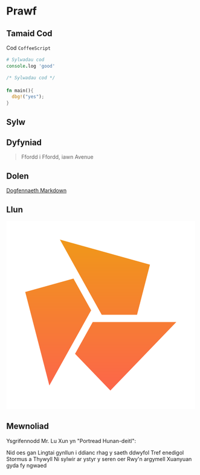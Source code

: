 [Sylwadau byd-eang Markdown]:#

# Prawf

## Tamaid Cod

Cod `CoffeeScript`

```coffee
# Sylwadau cod
console.log 'good'


```

```rust
/* Sylwadau cod */

fn main(){
  dbg!("yes");
}
```

## Sylw

<!-- HTML 注释 --> 

<!-- 多行注释 --> 

## Dyfyniad

> Ffordd i Ffordd, iawn Avenue

## Dolen

[Dogfennaeth Markdown](https://github.com/xxai-art/xxai-art-md)

## Llun

![xxAI.Art Brand Hunaniaeth](https://raw.githubusercontent.com/xxai-art/web/main/file/svg/logo.svg)

## Mewnoliad

Ysgrifennodd Mr. Lu Xun yn "Portread Hunan-deitl":

  Nid oes gan Lingtai gynllun i ddianc rhag y saeth ddwyfol
  Tref enedigol Stormus a Thywyll
  Ni sylwir ar ystyr y seren oer
  Rwy'n argymell Xuanyuan gyda fy ngwaed
